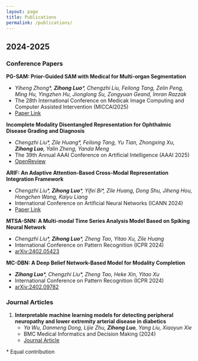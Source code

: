 ```yaml
---
layout: page
title: Publications
permalink: /publications/
---
```


## 2024-2025

### Conference Papers

**PG-SAM: Prior-Guided SAM with Medical for Multi-organ Segmentation**
   - *Yiheng Zhong\*, **Zihong Luo**\*, Chengzhi Liu, Feilong Tang, Zelin Peng, Ming Hu, Yingzhen Hu, Jionglong Su, Zongyuan Geand, Imran Razzak*
   - The 28th International Conference on Medicak Image Computing and Computer Assisted Intervention (MICCAI2025)
   - [Paper Link](https://arxiv.org/abs/2503.18227)

**Incomplete Modality Disentangled Representation for Ophthalmic Disease Grading and Diagnosis**
   - *Chengzhi Liu\*, Zile Huang\*, Feilong Tang, Yu Tian, Zhongxing Xu, **Zihong Luo**, Yalin Zheng, Yanda Meng*
   - The 39th Annual AAAI Conference on Artificial Intelligence (AAAI 2025)
   - [OpenReview](https://openreview.net/forum?id=IlJw8PAYYS)

 **ARIF: An Adaptive Attention-Based Cross-Modal Representation Integration Framework**
   - *Chengzhi Liu\*, **Zihong Luo**\*, Yifei Bi\*, Zile Huang, Dong Shu, Jiheng Hou, Hongchen Wang, Kaiyu Liang*
   - International Conference on Artificial Neural Networks (ICANN 2024)
   - [Paper Link](https://link.springer.com/chapter/10.1007/978-3-031-72347-6_1)

**MTSA-SNN: A Multi-modal Time Series Analysis Model Based on Spiking Neural Network**
   - *Chengzhi Liu\*, **Zihong Luo**\*, Zheng Tao, Yitao Xu, Zile Huang*
   - International Conference on Pattern Recognition (ICPR 2024)
   - [arXiv:2402.05423](https://arxiv.org/abs/2402.05423)

**MC-DBN: A Deep Belief Network-Based Model for Modality Completion**
   - ***Zihong Luo**\*, Chengzhi Liu\*, Zheng Tao, Heke Xin, Yitao Xu*
   - International Conference on Pattern Recognition (ICPR 2024)
   - [arXiv:2402.09782](https://www.arxiv.org/abs/2402.09782)

### Journal Articles

1. **Interpretable machine learning models for detecting peripheral neuropathy and lower extremity arterial disease in diabetics**
   - *Ya Wu, Danmeng Dong, Lijie Zhu, **Zihong Luo**, Yang Liu, Xiaoyun Xie*
   - BMC Medical Informatics and Decision Making (2024)
   - [Journal Article](https://link.springer.com/article/10.1186/s12911-024-02595-z)

\* Equal contribution 